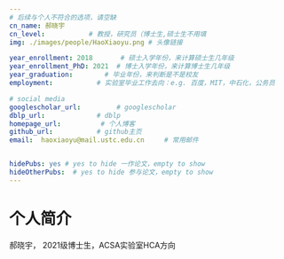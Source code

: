 ```yaml
---
# 后续与个人不符合的选项，请空缺
cn_name: 郝晓宇
cn_level:           # 教授，研究员（博士生,硕士生不用填
img: ./images/people/HaoXiaoyu.png # 头像链接

year_enrollment: 2018       # 硕士入学年份，来计算硕士生几年级
year_enrollment_PhD: 2021  # 博士入学年份，来计算博士生几年级
year_graduation:        # 毕业年份，来判断是不是校友
employment:           # 实验室毕业工作去向：e.g. 百度，MIT，中石化，公务员

# social media
googlescholar_url:         # googlescholar
dblp_url:             # dblp
homepage_url:          # 个人博客
github_url:           # github主页
email:  haoxiaoyu@mail.ustc.edu.cn     # 常用邮件


hidePubs: yes # yes to hide 一作论文，empty to show
hideOtherPubs:  # yes to hide 参与论文，empty to show
---
```


# 个人简介

郝晓宇， 2021级博士生，ACSA实验室HCA方向
